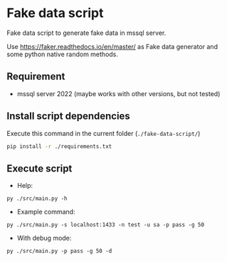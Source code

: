 # Fake data script

Fake data script to generate fake data in mssql server.

Use https://faker.readthedocs.io/en/master/ as Fake data generator and some python native random methods.

## Requirement

- mssql server 2022 (maybe works with other versions, but not tested) 

## Install script dependencies

Execute this command in the current folder (`./fake-data-script/`)

```bash
pip install -r ./requirements.txt 
```

## Execute script

- Help:
```
py ./src/main.py -h
```

- Example command:
```
py ./src/main.py -s localhost:1433 -n test -u sa -p pass -g 50
```

- With debug mode:
```
py ./src/main.py -p pass -g 50 -d
```